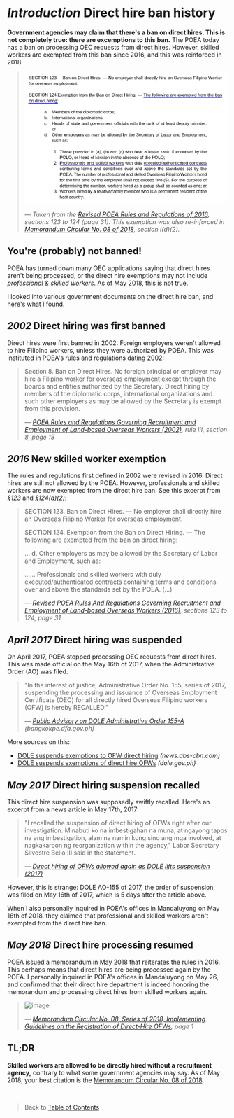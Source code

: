 # _Introduction_ Direct hire ban history

**Government agencies may claim that there's a ban on direct hires. This is not completely true: there are excemptions to this ban.** The POEA today has a ban on processing OEC requests from direct hires. However, skilled workers are exempted from this ban since 2016, and this was reinforced in 2018.

> ![image](../images/poea_rules_2016_section_124.png)
>
> _&mdash; Taken from the [Revised POEA Rules and Regulations of 2016](./revised_poea_rules_of_2016.md), sections 123 to 124 (page 31). This exemption was also re-inforced in [Memorandum Circular No. 08 of 2018](./memorandum_circular_08.md), section I(d)(2)._

## You're (probably) not banned!

POEA has turned down many OEC applications saying that direct hires aren't being processed, or the direct hire exemptions may not include _professional & skilled workers_. As of May 2018, this is not true.

I looked into various government documents on the direct hire ban, and here's what I found.

## _2002_ Direct hiring was first banned

Direct hires were first banned in 2002. Foreign employers weren't allowed to hire
Filipino workers, unless they were authorized by POEA. This was instituted in POEA's rules and regulations dating 2002:

> Section 8. Ban on Direct Hires. No foreign principal or employer may hire a Filipino worker for overseas employment except through the boards and entities authorized by the Secretary. Direct hiring by members of the diplomatic corps, international organizations and such other employers as may be allowed by the Secretary is exempt from this provision.
>
> _&mdash; [POEA Rules and Regulations Governing Recruitment and Employment of Land-based Overseas Workers (2002)](http://www.poea.gov.ph/laws&rules/files/2002%20POEA%20Rules%20on%20Overseas%20Employment%20of%20OFWs%20Full%20Text.pdf), rule III, section 8, page 18_

## _2016_ New skilled worker exemption

The rules and regulations first defined in 2002 were revised in 2016. Direct hires are still not allowed by the POEA. However, professionals and skilled workers are now exempted from the direct hire ban. See this excerpt from _§123_ and _§124(d)(2)_:

> SECTION 123. Ban on Direct Hires. — No employer shall directly hire an Overseas Filipino Worker for overseas employment.
>
> SECTION 124. Exemption from the Ban on Direct Hiring. — The following are exempted from the ban on direct hiring:
>
> ... d. Other employers as may be allowed by the Secretary of Labor and Employment, such as:
>
> ...... Professionals and skilled workers with duly executed/authenticated contracts containing terms and conditions over and above the standards set by the POEA. (...)
>
> _&mdash; [Revised POEA Rules And Regulations Governing Recruitment and Employment of Land-based Overseas Workers (2016)](http://www.poea.gov.ph/laws&rules/files/Revised%20POEA%20Rules%20And%20Regulations.pdf), sections 123 to 124, page 31_

## _April 2017_ Direct hiring was suspended

On April 2017, POEA stopped processing OEC requests from direct hires. This was made official on the May 16th of 2017, when the Administrative Order (AO) was filed.

> "In the interest of justice, Administrative Order No. 155, series of 2017, suspending the processing and issuance of Overseas Employment Certificate (OEC) for all directly hired Overseas Filipino workers (OFW) is hereby RECALLED."
>
> _&mdash; [Public Advisory on DOLE Administrative Order 155-A](http://bangkokpe.dfa.gov.ph/advisories-and-announcements/720-public-advisory-on-dole-administrative-order-155-a-on-the-resumption-of-processing-and-issuance-of-the-overseas-employment-certificate-oec) (bangkokpe.dfa.gov.ph)_

More sources on this:

- [DOLE suspends exemptions to OFW direct hiring](http://news.abs-cbn.com/overseas/04/30/17/dole-suspends-exceptions-to-ofw-direct-hiring) _(news.abs-cbn.com)_
- [DOLE suspends exemptions of direct hire OFWs](https://www.dole.gov.ph/news/view/3633) _(dole.gov.ph)_

## _May 2017_ Direct hiring suspension recalled

This direct hire suspension was supposedly swiftly recalled. Here's an excerpt from a news article in May 17th, 2017:

> "I recalled the suspension of direct hiring of OFWs right after our investigation. Minabuti ko na imbestigahan na muna, at ngayong tapos na ang imbestigation, alam na namin kung sino ang mga involved, at nagkakaroon ng reorganization within the agency," Labor Secretary Silvestre Bello III said in the statement.
>
> _&mdash; [Direct hiring of OFWs allowed again as DOLE lifts suspension (2017)](http://news.abs-cbn.com/news/05/17/17/direct-hiring-of-ofws-allowed-again-as-dole-lifts-suspension)_

However, this is strange: DOLE AO-155 of 2017, the order of suspension, was filed on May 16th of 2017, which is 5 days after the article above.

When I also personally inquired in POEA's offices in Mandaluyong on May 16th of 2018, they claimed that professional and skilled workers aren't exempted from the direct hire ban.

## _May 2018_ Direct hire processing resumed

POEA issued a memorandum in May 2018 that reiterates the rules in 2016. This perhaps means that direct hires are being processed again by the POEA. I personally inquired in POEA's offices in Mandaluyong on May 26, and confirmed that their direct hire department is indeed honoring the memorandum and processing direct hires from skilled workers again.

> ![image](https://user-images.githubusercontent.com/74385/40587853-7e00de7c-6207-11e8-80be-d3522df3a219.png)
>
> _&mdash; [Memorandum Circular No. 08, Series of 2018, Implementing Guidelines on the Registration of Direct-Hire OFWs](http://www.poea.gov.ph/memorandumcirculars/2018/MC-08-2018.pdf), page 1_

## TL;DR

**Skilled workers are allowed to be directly hired without a recruitment agency,** contrary to what some government agencies may say. As of May 2018, your best citation is the [Memorandum Circular No. 08 of 2018](./memorandum_circular_08.md).

<br>

> Back to [Table of Contents](../SUMMARY.md)
